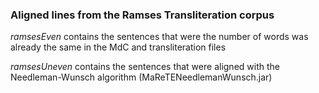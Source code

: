 ### Aligned lines from the Ramses Transliteration corpus

_ramsesEven_ contains the sentences that were the number of words was already the same in the MdC and transliteration files

_ramsesUneven_ contains the sentences that were aligned with the Needleman-Wunsch algorithm (MaReTENeedlemanWunsch.jar)

